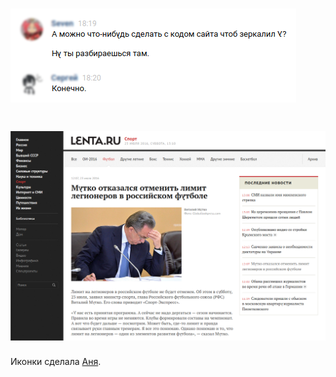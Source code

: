 ![](./doc/one.png)
===
![](./doc/two.png)
===
Иконки сделала [Аня](https://plus.google.com/101538192256600769681/posts).
